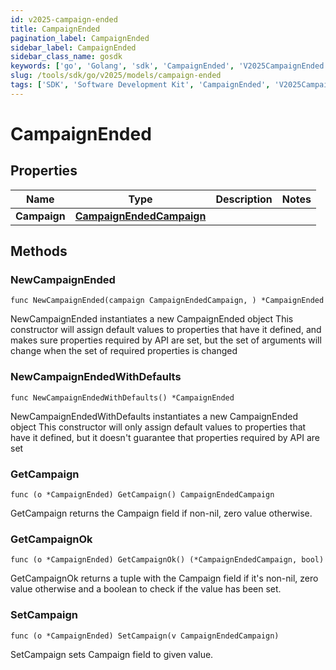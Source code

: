 ```yaml
---
id: v2025-campaign-ended
title: CampaignEnded
pagination_label: CampaignEnded
sidebar_label: CampaignEnded
sidebar_class_name: gosdk
keywords: ['go', 'Golang', 'sdk', 'CampaignEnded', 'V2025CampaignEnded']
slug: /tools/sdk/go/v2025/models/campaign-ended
tags: ['SDK', 'Software Development Kit', 'CampaignEnded', 'V2025CampaignEnded']
---
```


# CampaignEnded

## Properties

| Name | Type | Description | Notes |
| --- | --- | --- | --- |
| **Campaign** | [**CampaignEndedCampaign**](campaign-ended-campaign) |  |

## Methods

### NewCampaignEnded

`func NewCampaignEnded(campaign CampaignEndedCampaign, ) *CampaignEnded`

NewCampaignEnded instantiates a new CampaignEnded object This constructor will assign default values to properties that have it defined, and makes sure properties required by API are set, but the set of arguments will change when the set of required properties is changed

### NewCampaignEndedWithDefaults

`func NewCampaignEndedWithDefaults() *CampaignEnded`

NewCampaignEndedWithDefaults instantiates a new CampaignEnded object This constructor will only assign default values to properties that have it defined, but it doesn't guarantee that properties required by API are set

### GetCampaign

`func (o *CampaignEnded) GetCampaign() CampaignEndedCampaign`

GetCampaign returns the Campaign field if non-nil, zero value otherwise.

### GetCampaignOk

`func (o *CampaignEnded) GetCampaignOk() (*CampaignEndedCampaign, bool)`

GetCampaignOk returns a tuple with the Campaign field if it's non-nil, zero value otherwise and a boolean to check if the value has been set.

### SetCampaign

`func (o *CampaignEnded) SetCampaign(v CampaignEndedCampaign)`

SetCampaign sets Campaign field to given value.
